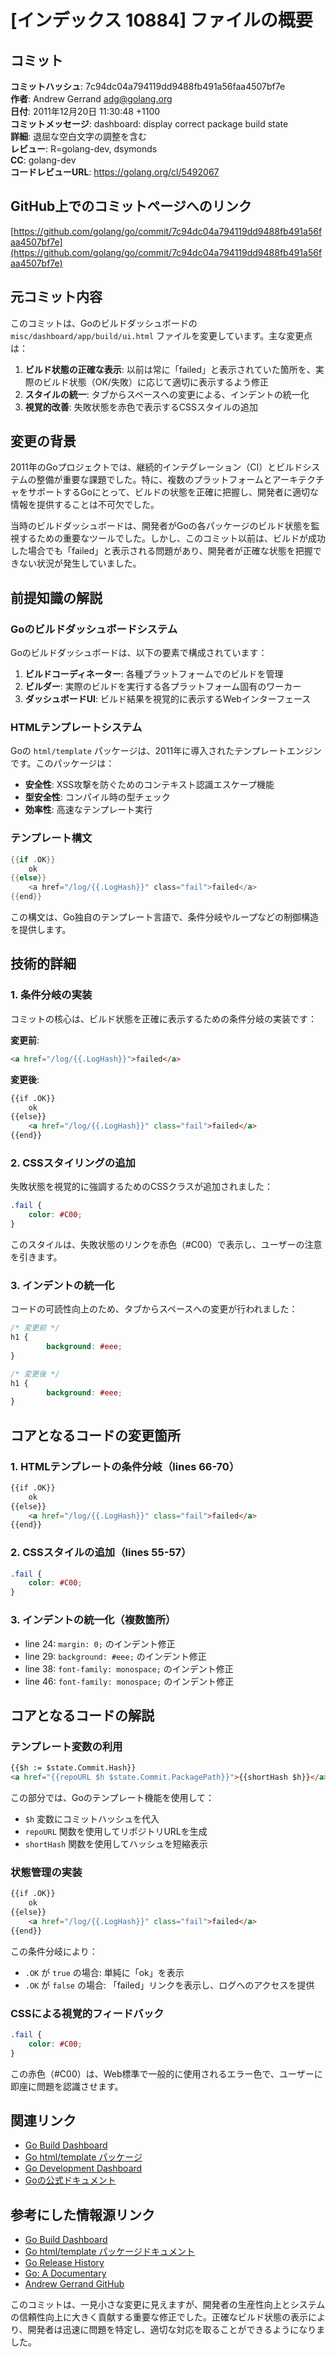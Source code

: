 # [インデックス 10884] ファイルの概要

## コミット

**コミットハッシュ**: 7c94dc04a794119dd9488fb491a56faa4507bf7e  
**作者**: Andrew Gerrand <adg@golang.org>  
**日付**: 2011年12月20日 11:30:48 +1100  
**コミットメッセージ**: dashboard: display correct package build state  
**詳細**: 退屈な空白文字の調整を含む  
**レビュー**: R=golang-dev, dsymonds  
**CC**: golang-dev  
**コードレビューURL**: https://golang.org/cl/5492067  

## GitHub上でのコミットページへのリンク

[https://github.com/golang/go/commit/7c94dc04a794119dd9488fb491a56faa4507bf7e](https://github.com/golang/go/commit/7c94dc04a794119dd9488fb491a56faa4507bf7e)

## 元コミット内容

このコミットは、Goのビルドダッシュボードの `misc/dashboard/app/build/ui.html` ファイルを変更しています。主な変更点は：

1. **ビルド状態の正確な表示**: 以前は常に「failed」と表示されていた箇所を、実際のビルド状態（OK/失敗）に応じて適切に表示するよう修正
2. **スタイルの統一**: タブからスペースへの変更による、インデントの統一化
3. **視覚的改善**: 失敗状態を赤色で表示するCSSスタイルの追加

## 変更の背景

2011年のGoプロジェクトでは、継続的インテグレーション（CI）とビルドシステムの整備が重要な課題でした。特に、複数のプラットフォームとアーキテクチャをサポートするGoにとって、ビルドの状態を正確に把握し、開発者に適切な情報を提供することは不可欠でした。

当時のビルドダッシュボードは、開発者がGoの各パッケージのビルド状態を監視するための重要なツールでした。しかし、このコミット以前は、ビルドが成功した場合でも「failed」と表示される問題があり、開発者が正確な状態を把握できない状況が発生していました。

## 前提知識の解説

### Goのビルドダッシュボードシステム

Goのビルドダッシュボードは、以下の要素で構成されています：

1. **ビルドコーディネーター**: 各種プラットフォームでのビルドを管理
2. **ビルダー**: 実際のビルドを実行する各プラットフォーム固有のワーカー
3. **ダッシュボードUI**: ビルド結果を視覚的に表示するWebインターフェース

### HTMLテンプレートシステム

Goの `html/template` パッケージは、2011年に導入されたテンプレートエンジンです。このパッケージは：

- **安全性**: XSS攻撃を防ぐためのコンテキスト認識エスケープ機能
- **型安全性**: コンパイル時の型チェック
- **効率性**: 高速なテンプレート実行

### テンプレート構文

```go
{{if .OK}}
    ok
{{else}}
    <a href="/log/{{.LogHash}}" class="fail">failed</a>
{{end}}
```

この構文は、Go独自のテンプレート言語で、条件分岐やループなどの制御構造を提供します。

## 技術的詳細

### 1. 条件分岐の実装

コミットの核心は、ビルド状態を正確に表示するための条件分岐の実装です：

**変更前**:
```html
<a href="/log/{{.LogHash}}">failed</a>
```

**変更後**:
```html
{{if .OK}}
    ok
{{else}}
    <a href="/log/{{.LogHash}}" class="fail">failed</a>
{{end}}
```

### 2. CSSスタイリングの追加

失敗状態を視覚的に強調するためのCSSクラスが追加されました：

```css
.fail {
    color: #C00;
}
```

このスタイルは、失敗状態のリンクを赤色（#C00）で表示し、ユーザーの注意を引きます。

### 3. インデントの統一化

コードの可読性向上のため、タブからスペースへの変更が行われました：

```css
/* 変更前 */
h1 {
    	background: #eee;
}

/* 変更後 */
h1 {
        background: #eee;
}
```

## コアとなるコードの変更箇所

### 1. HTMLテンプレートの条件分岐（lines 66-70）

```html
{{if .OK}}
    ok
{{else}}
    <a href="/log/{{.LogHash}}" class="fail">failed</a>
{{end}}
```

### 2. CSSスタイルの追加（lines 55-57）

```css
.fail {
    color: #C00;
}
```

### 3. インデントの統一化（複数箇所）

- line 24: `margin: 0;` のインデント修正
- line 29: `background: #eee;` のインデント修正
- line 38: `font-family: monospace;` のインデント修正
- line 46: `font-family: monospace;` のインデント修正

## コアとなるコードの解説

### テンプレート変数の利用

```html
{{$h := $state.Commit.Hash}}
<a href="{{repoURL $h $state.Commit.PackagePath}}">{{shortHash $h}}</a>
```

この部分では、Goのテンプレート機能を使用して：
- `$h` 変数にコミットハッシュを代入
- `repoURL` 関数を使用してリポジトリURLを生成
- `shortHash` 関数を使用してハッシュを短縮表示

### 状態管理の実装

```html
{{if .OK}}
    ok
{{else}}
    <a href="/log/{{.LogHash}}" class="fail">failed</a>
{{end}}
```

この条件分岐により：
- `.OK` が `true` の場合: 単純に「ok」を表示
- `.OK` が `false` の場合: 「failed」リンクを表示し、ログへのアクセスを提供

### CSSによる視覚的フィードバック

```css
.fail {
    color: #C00;
}
```

この赤色（#C00）は、Web標準で一般的に使用されるエラー色で、ユーザーに即座に問題を認識させます。

## 関連リンク

- [Go Build Dashboard](https://build.golang.org/)
- [Go html/template パッケージ](https://pkg.go.dev/html/template)
- [Go Development Dashboard](https://dev.golang.org/)
- [Goの公式ドキュメント](https://go.dev/doc/)

## 参考にした情報源リンク

- [Go Build Dashboard](https://build.golang.org/)
- [Go html/template パッケージドキュメント](https://pkg.go.dev/html/template)
- [Go Release History](https://go.dev/doc/devel/release)
- [Go: A Documentary](https://golang.design/history/)
- [Andrew Gerrand GitHub](https://github.com/adg)

このコミットは、一見小さな変更に見えますが、開発者の生産性向上とシステムの信頼性向上に大きく貢献する重要な修正でした。正確なビルド状態の表示により、開発者は迅速に問題を特定し、適切な対応を取ることができるようになりました。

